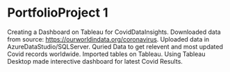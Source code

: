 # PortfolioProject 1
Creating a Dashboard on Tableau for CovidDataInsights. 
Downloaded data from source: https://ourworldindata.org/coronavirus.
Uploaded data in AzureDataStudio/SQLServer.
Quried Data to get relevent and most updated Covid records worldwide.
Imported tables on Tableau.
Using Tableau Desktop made interective dashboard for latest Covid Results.
